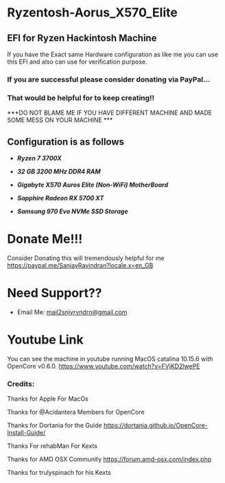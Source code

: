 # Ryzentosh-Aorus_X570_Elite

## EFI for Ryzen Hackintosh Machine
If you have the Exact same Hardware configuration as like me you can use this EFI and also can use for verification purpose.

### If you are successful please consider donating via PayPal...
### That would be helpful for to keep creating!!

***DO NOT BLAME ME IF YOU HAVE DIFFERENT MACHINE AND MADE SOME MESS ON YOUR MACHINE ***

## Configuration is as follows ##

 - ***Ryzen 7 3700X***
 
- ***32 GB 3200 MHz DDR4 RAM***
 
- ***Gigabyte X570 Auros Elite (Non-WiFi) MotherBoard***
 
- ***Sapphire Radeon RX 5700 XT***
 
- ***Samsung 970 Evo NVMe SSD Storage***

 
 # Donate Me!!!
 
Consider Donating this will tremendously helpful for me
https://paypal.me/SanjayRavindran?locale.x=en_GB


# Need Support??

- Email Me: mail2snjyrvndrn@gmail.com

# Youtube Link

You can see the machine in youtube running MacOS catalina 10.15.6 with OpenCore v0.6.0. 
https://www.youtube.com/watch?v=FVjKD2lwePE


### Credits:

Thanks for Apple For MacOs

Thanks for @Acidantera Members for OpenCore

Thanks for Dortania for the Guide https://dortania.github.io/OpenCore-Install-Guide/

Thanks For rehabMan For Kexts

Thanks for AMD OSX Community https://forum.amd-osx.com/index.php

Thanks for trulyspinach for his Kexts
